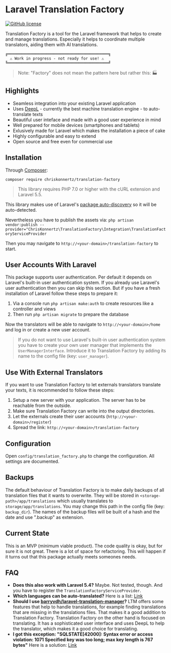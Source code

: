 # Laravel Translation Factory

[![GitHub license](https://img.shields.io/badge/license-MIT-blue.svg)](https://raw.githubusercontent.com/chriskonnertz/translation-factory/master/LICENSE)

Translation Factory is a tool for the Laravel framework that helps to create and manage translations.
Especially it helps to coordinate multiple translators, aiding them with AI translations.

```
╔════════════════════════════════════════════╗
  ⚠ Work in progress - not ready for use! ⚠ 
╚════════════════════════════════════════════╝
```

> Note: "Factory" does not mean the pattern here but rather this: 🏭

## Highlights

* Seamless integration into your existing Laravel application
* Uses [DeepL](https://www.deepl.com/) - currently the best machine translation engine - to auto-translate texts
* Beautiful user inteface and made with a good user experience in mind
* Well prepared for mobile devices (smartphones and tablets)
* Exlusively made for Laravel which makes the installation a piece of cake
* Highly configurable and easy to extend
* Open source and free even for commercial use

## Installation

Through [Composer](https://getcomposer.org/):

```
composer require chriskonnertz/translation-factory
```

> This library requires PHP 7.0 or higher with the cURL extension and Laravel 5.5.

This library makes use of Laravel's 
[package auto-discovery](https://medium.com/@taylorotwell/package-auto-discovery-in-laravel-5-5-ea9e3ab20518)
 so it will be auto-detected.
 
Nevertheless you have to publish the assets via: `php artisan vendor:publish --provider="ChrisKonnertz\TranslationFactory\Integration\TranslationFactoryServiceProvider`

Then you may navigate to `http://<your-domain>/translation-factory` to start. 

## User Accounts With Laravel

This package supports user authentication. Per default it depends on Laravel's built-in user authentication system.
If you already use Laravel's user authentication then you can skip this section. 
But if you have a fresh installation of Laravel follow these steps to prepare it:

1. Via a console run `php artisan make:auth` to create resources like a controller and views
2. Then run `php artisan migrate` to prepare the database

Now the translators will be able to navigate to `http://<your-domain>/home` and log in or create a new user account.

> If you do not want to use Laravel's built-in user authentication system you have to create your own user manager 
that implements the `UserManagerInterface`. Introduce it to Translation Factory by adding its name to the config file
(key: `user_manager`).

## Use With External Translators

If you want to use Translation Factory to let externals translators translate your texts, it is recommended to follow these steps:

1. Setup a new server with your application. The server has to be reachable from the outside.
2. Make sure Translation Factory can write into the output directories.
3. Let the externals create their user accounts (`http://<your-domain>/register`)
4. Spread the link: `http://<your-domain>/translation-factory`

## Configuration

Open `config/translation_factory.php` to change the configuration. All settings are documented.

## Backups

The default behaviour of Translation Factory is to make daily backups of all translation files
 that it wants to overwrite. They will be stored in `<storage-path>/app/translations` which usually
 translates to `storage/app/translations`. You may change this path in the config file (key: `backup_dir`). 
 The names of the backup files will be built of a hash and the date and use ".backup" as extension.

## Current State

This is an MVP (minimum viable product). The code quality is okay, but for sure it is not great. 
There is a lot of space for refactoring. This will happen if it turns out that this package actually meets 
someones needs. 


## FAQ

* **Does this also work with Laravel 5.4?** Maybe. Not tested, though. And you have to register the `TranslationFactoryServiceProvider`.
* **Which languages can be auto-translated?** Here is a list: [Link](https://github.com/chriskonnertz/DeepLy#supported-languages)
* **Should I use [barryvdh/laravel-translation-manager](https://github.com/barryvdh/laravel-translation-manager)?**
LTM offers some features that help to handle translations, for example finding translations that are missing in the
translations files. That makes it a good addition to Translation Factory. Translation Factory on the other hand is
 focused on translating. It has a sophisticated user interface and uses DeepL to help the translator, which makes it a
 good choice for translating.
* **I got this exception: "SQLSTATE[42000]: Syntax error or access violation: 1071 Specified key was too long; max key length is 767 bytes"**
Here is a solution: [Link](https://laravel-news.com/laravel-5-4-key-too-long-error)
